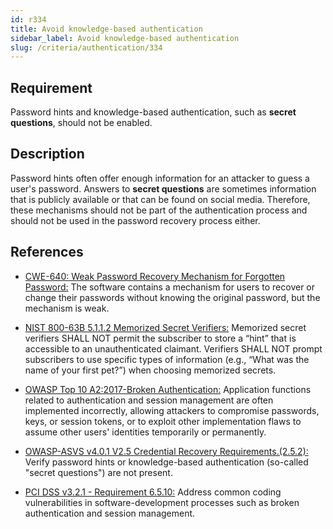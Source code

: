 ```yaml
---
id: r334
title: Avoid knowledge-based authentication
sidebar_label: Avoid knowledge-based authentication
slug: /criteria/authentication/334
---
```


## Requirement

Password hints and knowledge-based authentication,
such as **secret questions**,
should not be enabled.

## Description

Password hints often offer enough information for an attacker to guess a user's
password.
Answers to **secret questions** are sometimes information that is publicly
available or that can be found on social media.
Therefore, these mechanisms should not be part of the authentication process
and should not be used in the password recovery process either.

## References

- [CWE-640: Weak Password Recovery Mechanism for Forgotten Password:](https://cwe.mitre.org/data/definitions/640.html)
The software contains a mechanism for users to recover or change their
passwords without knowing the original password,
but the mechanism is weak.

- [NIST 800-63B 5.1.1.2 Memorized Secret Verifiers:](https://pages.nist.gov/800-63-3/sp800-63b.html)
Memorized secret verifiers SHALL NOT permit the subscriber to store a “hint”
that is accessible to an unauthenticated claimant.
Verifiers SHALL NOT prompt subscribers to use specific types of information
(e.g., “What was the name of your first pet?”) when choosing memorized secrets.

- [OWASP Top 10 A2:2017-Broken Authentication:](https://owasp.org/www-project-top-ten/OWASP_Top_Ten_2017/Top_10-2017_A2-Broken_Authentication)
Application functions related to authentication and session management are
often implemented incorrectly,
allowing attackers to compromise passwords, keys, or session tokens,
or to exploit other implementation flaws to assume other users' identities
temporarily or permanently.

- [OWASP-ASVS v4.0.1 V2.5 Credential Recovery Requirements.(2.5.2):](https://owasp.org/www-project-application-security-verification-standard/)
Verify password hints or knowledge-based authentication
(so-called "secret questions") are not present.

- [PCI DSS v3.2.1 - Requirement 6.5.10:](https://www.pcisecuritystandards.org/documents/PCI_DSS_v3-2-1.pdf)
Address common coding vulnerabilities in software-development processes such as
broken authentication and session management.
